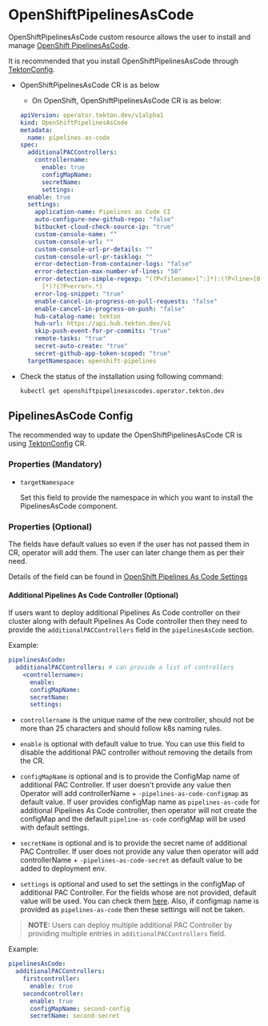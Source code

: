 <!--
---
linkTitle: "OpenShiftPipelinesAsCode"
weight: 11
---
-->
# OpenShiftPipelinesAsCode

OpenShiftPipelinesAsCode custom resource allows the user to install and manage [OpenShift PipelinesAsCode](PipelinesAsCode).

It is recommended that you install OpenShiftPipelinesAsCode through [TektonConfig](./TektonConfig.md).

- OpenShiftPipelinesAsCode CR is as below

    - On OpenShift, OpenShiftPipelinesAsCode CR is as below:

    ```yaml
    apiVersion: operator.tekton.dev/v1alpha1
    kind: OpenShiftPipelinesAsCode
    metadata:
      name: pipelines-as-code
    spec:
      additionalPACControllers:
        controllername:
          enable: true
          configMapName:
          secretName:
          settings:
      enable: true
      settings:
        application-name: Pipelines as Code CI
        auto-configure-new-github-repo: "false"
        bitbucket-cloud-check-source-ip: "true"
        custom-console-name: ""
        custom-console-url: ""
        custom-console-url-pr-details: ""
        custom-console-url-pr-tasklog: ""
        error-detection-from-container-logs: "false"
        error-detection-max-number-of-lines: "50"
        error-detection-simple-regexp: ^(?P<filename>[^:]*):(?P<line>[0-9]+):(?P<column>[0-9]+):([
          ]*)?(?P<error>.*)
        error-log-snippet: "true"
        enable-cancel-in-progress-on-pull-requests: "false"
        enable-cancel-in-progress-on-push: "false"
        hub-catalog-name: tekton
        hub-url: https://api.hub.tekton.dev/v1
        skip-push-event-for-pr-commits: "true"
        remote-tasks: "true"
        secret-auto-create: "true"
        secret-github-app-token-scoped: "true"
      targetNamespace: openshift-pipelines
    ```

- Check the status of the installation using following command:

    ```sh
    kubectl get openshiftpipelinesascodes.operator.tekton.dev
    ```

## PipelinesAsCode Config 

The recommended way to update the OpenShiftPipelinesAsCode CR is using [TektonConfig](./TektonConfig.md) CR.

### Properties (Mandatory)

 - `targetNamespace`

    Set this field to provide the namespace in which you want to install the PipelinesAsCode component.

### Properties (Optional)

The fields have default values so even if the user has not passed them in CR, operator will add them. The user can later change
them as per their need.

Details of the field can be found in [OpenShift Pipelines As Code Settings][pac-config]

#### Additional Pipelines As Code Controller (Optional)

If users want to deploy additional Pipelines As Code controller on their cluster along with default Pipelines As Code 
controller then they need to provide the `additionalPACControllers` field in the `pipelinesAsCode` section.

Example:

```yaml
pipelinesAsCode:
  additionalPACControllers: # can provide a list of controllers
    <controllername>: 
      enable:
      configMapName:
      secretName:
      settings:
```

- `controllername` is the unique name of the new controller, should not be more than 25 characters and should follow k8s naming rules.

- `enable` is optional with default value to true. You can use this field to disable the additional PAC controller
   without removing the details from the CR.

- `configMapName` is optional and is to provide the ConfigMap name of additional PAC Controller. If user doesn't 
   provide any value then Operator will add controllerName + `-pipelines-as-code-configmap` as default value. If user 
   provides configMap name as `pipelines-as-code` for additional Pipelines As Code controller, then operator will not create
   the configMap and the default `pipeline-as-code` configMap will be used with default settings.

- `secretName` is optional and is to provide the secret name of additional PAC Controller. If user does not provide any 
   value then operator will add controllerName + `-pipelines-as-code-secret` as default value to be added to deployment env.

- `settings` is optional and used to set the settings in the configMap of additional PAC Controller. For the fields whose
   are not provided, default value will be used. You can check them [here](https://pipelinesascode.com/docs/install/settings/#pipelines-as-code-configuration-settings). 
   Also, if configmap name is provided as `pipelines-as-code` then these settings will not be taken.

> **NOTE:** Users can deploy multiple additional PAC Controller by providing multiple entries in `additionalPACControllers` field.

Example:

```yaml
pipelinesAsCode:
  additionalPACControllers:
    firstcontroller:
      enable: true
    secondcontroller:
      enable: true
      configMapName: second-config
      secretName: second-secret
```

[PipelinesAsCode]:https://github.com/openshift-pipelines/pipelines-as-code
[pac-config]:https://pipelinesascode.com/docs/install/settings/#pipelines-as-code-configuration-settings
